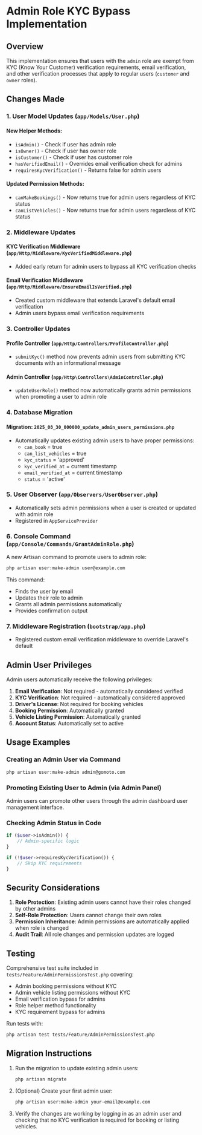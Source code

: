 # Admin Role KYC Bypass Implementation

## Overview

This implementation ensures that users with the `admin` role are exempt from KYC (Know Your Customer) verification requirements, email verification, and other verification processes that apply to regular users (`customer` and `owner` roles).

## Changes Made

### 1. User Model Updates (`app/Models/User.php`)

#### New Helper Methods:
- `isAdmin()` - Check if user has admin role
- `isOwner()` - Check if user has owner role  
- `isCustomer()` - Check if user has customer role
- `hasVerifiedEmail()` - Overrides email verification check for admins
- `requiresKycVerification()` - Returns false for admin users

#### Updated Permission Methods:
- `canMakeBookings()` - Now returns true for admin users regardless of KYC status
- `canListVehicles()` - Now returns true for admin users regardless of KYC status

### 2. Middleware Updates

#### KYC Verification Middleware (`app/Http/Middleware/KycVerifiedMiddleware.php`)
- Added early return for admin users to bypass all KYC verification checks

#### Email Verification Middleware (`app/Http/Middleware/EnsureEmailIsVerified.php`)
- Created custom middleware that extends Laravel's default email verification
- Admin users bypass email verification requirements

### 3. Controller Updates

#### Profile Controller (`app/Http/Controllers/ProfileController.php`)
- `submitKyc()` method now prevents admin users from submitting KYC documents with an informational message

#### Admin Controller (`app/Http\Controllers\AdminController.php`)
- `updateUserRole()` method now automatically grants admin permissions when promoting a user to admin role

### 4. Database Migration

#### Migration: `2025_08_30_000000_update_admin_users_permissions.php`
- Automatically updates existing admin users to have proper permissions:
  - `can_book` = true
  - `can_list_vehicles` = true
  - `kyc_status` = 'approved'
  - `kyc_verified_at` = current timestamp
  - `email_verified_at` = current timestamp
  - `status` = 'active'

### 5. User Observer (`app/Observers/UserObserver.php`)

- Automatically sets admin permissions when a user is created or updated with admin role
- Registered in `AppServiceProvider`

### 6. Console Command (`app/Console/Commands/GrantAdminRole.php`)

A new Artisan command to promote users to admin role:

```bash
php artisan user:make-admin user@example.com
```

This command:
- Finds the user by email
- Updates their role to admin
- Grants all admin permissions automatically
- Provides confirmation output

### 7. Middleware Registration (`bootstrap/app.php`)

- Registered custom email verification middleware to override Laravel's default

## Admin User Privileges

Admin users automatically receive the following privileges:

1. **Email Verification**: Not required - automatically considered verified
2. **KYC Verification**: Not required - automatically considered approved
3. **Driver's License**: Not required for booking vehicles
4. **Booking Permission**: Automatically granted
5. **Vehicle Listing Permission**: Automatically granted
6. **Account Status**: Automatically set to active

## Usage Examples

### Creating an Admin User via Command
```bash
php artisan user:make-admin admin@gomoto.com
```

### Promoting Existing User to Admin (via Admin Panel)
Admin users can promote other users through the admin dashboard user management interface.

### Checking Admin Status in Code
```php
if ($user->isAdmin()) {
    // Admin-specific logic
}

if (!$user->requiresKycVerification()) {
    // Skip KYC requirements
}
```

## Security Considerations

1. **Role Protection**: Existing admin users cannot have their roles changed by other admins
2. **Self-Role Protection**: Users cannot change their own roles
3. **Permission Inheritance**: Admin permissions are automatically applied when role is changed
4. **Audit Trail**: All role changes and permission updates are logged

## Testing

Comprehensive test suite included in `tests/Feature/AdminPermissionsTest.php` covering:
- Admin booking permissions without KYC
- Admin vehicle listing permissions without KYC
- Email verification bypass for admins
- Role helper method functionality
- KYC requirement bypass for admins

Run tests with:
```bash
php artisan test tests/Feature/AdminPermissionsTest.php
```

## Migration Instructions

1. Run the migration to update existing admin users:
   ```bash
   php artisan migrate
   ```

2. (Optional) Create your first admin user:
   ```bash
   php artisan user:make-admin your-email@example.com
   ```

3. Verify the changes are working by logging in as an admin user and checking that no KYC verification is required for booking or listing vehicles.
